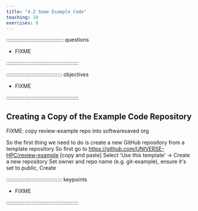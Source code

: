 ```yaml
---
title: "4.2 Some Example Code"
teaching: 10
exercises: 0
---
```


:::::::::::::::::::::::::::::::::::::: questions 

- FIXME

::::::::::::::::::::::::::::::::::::::::::::::::

::::::::::::::::::::::::::::::::::::: objectives

- FIXME

::::::::::::::::::::::::::::::::::::::::::::::::

## Creating a Copy of the Example Code Repository

FIXME: copy review-example repo into softwaresaved org

So the first thing we need to do is create a new GitHub repository from a template repository
So first go to https://github.com/UNIVERSE-HPC/review-example [copy and paste]
Select ‘Use this template' -> Create a new repository
Set owner and repo name (e.g. git-example), ensure it's set to public, Create


::::::::::::::::::::::::::::::::::::: keypoints 

- FIXME

::::::::::::::::::::::::::::::::::::::::::::::::
